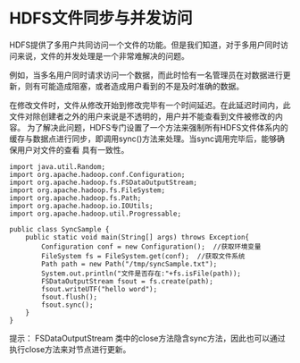 HDFS文件同步与并发访问
===================

HDFS提供了多用户共同访问一个文件的功能。但是我们知道，对于多用户同时访问来说，文件的并发处理是一个非常难解决的问题。

例如，当多名用户同时请求访问一个数据，而此时恰有一名管理员在对数据进行更新，则有可能造成阻塞，或者造成用户看到的不是及时准确的数据。

在修改文件时，文件从修改开始到修改完毕有一个时间延迟。在此延迟时间内，此文件对除创建者之外的用户来说是不透明的，用户并不能查看到文件被修改的内容。
为了解决此问题，HDFS专门设置了一个方法来强制所有HDFS文件体系内的缓存与数据点进行同步，即调用sync()方法来处理。当sync调用完毕后，能够确保用户对文件的查看
具有一致性。
```
import java.util.Random;
import org.apache.hadoop.conf.Configuration;
import org.apache.hadoop.fs.FSDataOutputStream;
import org.apache.hadoop.fs.FileSystem;
import org.apache.hadoop.fs.Path;
import org.apache.hadoop.io.IOUtils;
import org.apache.hadoop.util.Progressable;

public class SyncSample {
    public static void main(String[] args) throws Exception{
        Configuration conf = new Configuration();  //获取环境变量
        FileSystem fs = FileSystem.get(conf);  //获取文件系统
        Path path = new Path("/tmp/syncSample.txt");
        System.out.println("文件是否存在:"+fs.isFile(path));
        FSDataOutputStream fsout = fs.create(path);
        fsout.writeUTF("hello word");
        fsout.flush();
        fsout.sync();
    }
}

```

提示： FSDataOutputStream 类中的close方法隐含sync方法，因此也可以通过执行close方法来对节点进行更新。